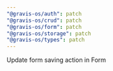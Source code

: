 ```yaml
---
"@gravis-os/auth": patch
"@gravis-os/crud": patch
"@gravis-os/form": patch
"@gravis-os/storage": patch
"@gravis-os/types": patch
---
```


Update form saving action in Form
